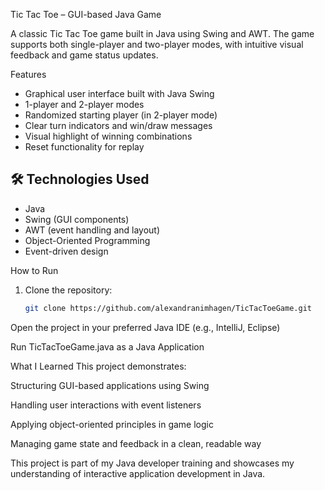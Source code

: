 Tic Tac Toe – GUI-based Java Game

A classic Tic Tac Toe game built in Java using Swing and AWT. The game supports both single-player and two-player modes, with intuitive visual feedback and game status updates.

Features

- Graphical user interface built with Java Swing  
- 1-player and 2-player modes  
- Randomized starting player (in 2-player mode)  
- Clear turn indicators and win/draw messages  
- Visual highlight of winning combinations  
- Reset functionality for replay

## 🛠 Technologies Used

- Java  
- Swing (GUI components)  
- AWT (event handling and layout)  
- Object-Oriented Programming  
- Event-driven design

How to Run

1. Clone the repository:
   ```bash
   git clone https://github.com/alexandranimhagen/TicTacToeGame.git
Open the project in your preferred Java IDE (e.g., IntelliJ, Eclipse)

Run TicTacToeGame.java as a Java Application

What I Learned
This project demonstrates:

Structuring GUI-based applications using Swing

Handling user interactions with event listeners

Applying object-oriented principles in game logic

Managing game state and feedback in a clean, readable way

This project is part of my Java developer training and showcases my understanding of interactive application development in Java.
